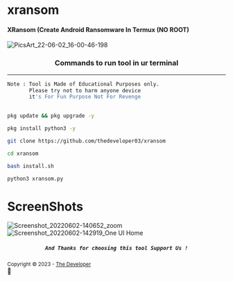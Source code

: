 # xransom

#### XRansom (Create Android Ransomware In Termux (NO ROOT)
![PicsArt_22-06-02_16-00-46-198](https://user-images.githubusercontent.com/70594016/171613620-0e1c1f3b-889b-447a-94b8-d317b24598b2.png)

### <p align="center">Commands to run tool in ur terminal
***

```bash
Note : Tool is Made of Educational Purposes only.
       Please try not to harm anyone device 
       it's For Fun Purpose Not For Revenge
       
```
```bash
pkg update && pkg upgrade -y
```
```bash
pkg install python3 -y
```
```bash
git clone https://github.com/thedeveloper03/xransom
```
```bash
cd xransom
```
```bash
bash install.sh
```
```bash
python3 xransom.py
```
# ScreenShots
![Screenshot_20220602-140652_zoom](https://user-images.githubusercontent.com/70594016/171613525-92e3317d-9440-4d40-8843-c02c4439863c.png)
![Screenshot_20220602-142919_One UI Home](https://user-images.githubusercontent.com/70594016/171613534-bdf0ac5a-450e-4cb4-8b38-8e36a344c69d.png)
     
##### <p align="center">```And Thanks for choosing this tool Support Us !```
  <sub>Copyright © 2023 - <a href="https://github.com/thedeveloper03">The Developer</sub></a> 
     </div> 
     <br/> 
     💖 
 </div>
